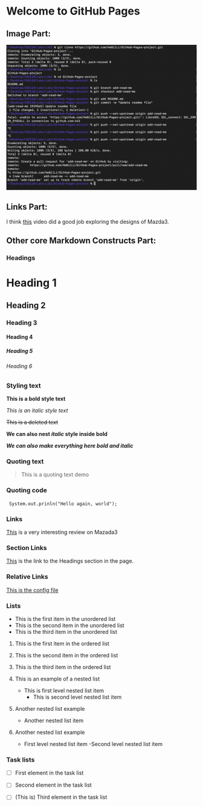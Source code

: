 # Welcome to GitHub Pages

## Image Part:

![Screenshot-Command](/index.assets/Screenshot-Command.png)



## Links Part:

I think [this](https://www.youtube.com/watch?v=w3yahl8RMJY) video did a good job exploring the designs of Mazda3.



## Other core Markdown Constructs Part:

### Headings

# Heading 1

## Heading 2

### Heading 3

#### Heading 4

##### Heading 5

###### Heading 6



### Styling text

**This is a bold style text**

*This is an italic style text*

~~This is a deleted text~~

**We can also nest _italic_ style inside bold**

***We can also make everything here bold and italic***



### Quoting text

> This is a quoting text demo



###  Quoting code

```
 System.out.prinln("Hello again, world");
```

 

### Links

[This](https://www.youtube.com/watch?v=w3yahl8RMJY) is a very interesting review on Mazada3



### Section Links
[This](#headings) is the link to the Headings section in the page.


### Relative Links

[This is the config file](_config.yml)



### Lists

- This is the first item in the unordered list
- This is the second item in the unordered list
- This is the third item in the unordered list

1. This is the first item in the ordered list
2. This is the second item in the ordered list
3. This is the third item in the ordered list

1. This is an example of a nested list
   - This is first level nested list item
     - This is second level nested list item
199. Another nested list example
     - Another nested list item
200. Another nested list example
     - First level nested list item
       -Second level nested list item

### Task lists
- [ ] First element in the task list
- [ ] Second element in the task list
- [ ] \(This is) Third element in the task list

